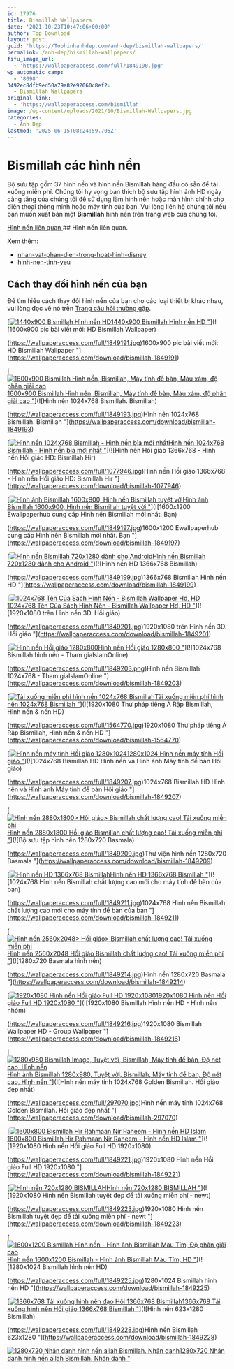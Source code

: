 ```yaml
---
id: 17976
title: Bismillah Wallpapers
date: '2021-10-23T10:47:06+00:00'
author: Top Download
layout: post
guid: 'https://Tophinhanhdep.com/anh-dep/bismillah-wallpapers/'
permalink: /anh-dep/bismillah-wallpapers/
fifu_image_url:
  - 'https://wallpaperaccess.com/full/1849190.jpg'
wp_automatic_camp:
  - '8098'
3492ec8dfb9ed50a79a82e92060c8ef2:
  - Bismillah Wallpapers
original_link:
  - 'https://wallpaperaccess.com/bismillah'
image: /wp-content/uploads/2021/10/Bismillah-Wallpapers.jpg
categories:
  - Ảnh Đẹp
lastmod: '2025-06-15T08:24:59.705Z'
---
```

# Bismillah các hình nền

Bộ sưu tập gồm 37 hình nền và hình nền Bismillah hàng đầu có sẵn để tải xuống miễn phí. Chúng tôi hy vọng bạn thích bộ sưu tập hình ảnh HD ngày càng tăng của chúng tôi để sử dụng làm hình nền hoặc màn hình chính cho điện thoại thông minh hoặc máy tính của bạn. Vui lòng liên hệ chúng tôi nếu bạn muốn xuất bản một **Bismillah** hình nền trên trang web của chúng tôi.

[Hình nền liên quan ](#related) ## Hình nền liên quan.

   
 Xem thêm:

   
- [nhan-vat-phan-dien-trong-hoat-hinh-disney](https://tophinhanhdep.com/anh-dep/nhan-vat-phan-dien-trong-hoat-hinh-disney/)
- [hinh-nen-tinh-yeu](https://tophinhanhdep.com/hinh-nen-dep/hinh-nen-tinh-yeu/)

## Cách thay đổi hình nền của bạn

 Để tìm hiểu cách thay đổi hình nền của bạn cho các loại thiết bị khác nhau, vui lòng đọc về nó trên [Trang câu hỏi thường gặp](https://tophinhanhdep.com/faq/).

  
[[![1440x900 Bismillah Hình nền HD](https://wallpaperaccess.com/full/1849190.jpg)1440x900 Bismillah Hình nền HD "](https://wallpaperaccess.com/download/bismillah-1849190)](![1600x900 pic bài viết mới: HD Bismillah Wallpaper)

(https://wallpaperaccess.com/full/1849191.jpg)1600x900 pic bài viết mới: HD Bismillah Wallpaper "](https://wallpaperaccess.com/download/bismillah-1849191)

[[![1600x900 Bismillah Hình nền, Bismillah, Máy tính để bàn, Màu xám, độ phân giải cao](https://wallpaperaccess.com/full/1849192.jpg)1600x900 Bismillah Hình nền, Bismillah, Máy tính để bàn, Màu xám, độ phân giải cao "](https://wallpaperaccess.com/download/bismillah-1849192)](![Hình nền 1024x768 Bismillah.  Bismillah)

(https://wallpaperaccess.com/full/1849193.jpg)Hình nền 1024x768 Bismillah. Bismillah "](https://wallpaperaccess.com/download/bismillah-1849193)

[[![Hình nền 1024x768 Bismillah - Hình nền bìa mới nhất](https://wallpaperaccess.com/full/1849194.jpg)Hình nền 1024x768 Bismillah - Hình nền bìa mới nhất "](https://wallpaperaccess.com/download/bismillah-1849194)](![Hình nền Hồi giáo 1366x768 - Hình nền Hồi giáo HD: Bismillah Hir)

(https://wallpaperaccess.com/full/1077946.jpg)Hình nền Hồi giáo 1366x768 - Hình nền Hồi giáo HD: Bismillah Hir "](https://wallpaperaccess.com/download/bismillah-1077946)

[[![Hình ảnh Bismillah 1600x900, Hình nền Bismillah tuyệt vời](https://wallpaperaccess.com/full/1849196.jpg)Hình ảnh Bismillah 1600x900, Hình nền Bismillah tuyệt vời "](https://wallpaperaccess.com/download/bismillah-1849196)](![1600x1200 Ewallpaperhub cung cấp Hình nền Bismillah mới nhất.  Bạn)

(https://wallpaperaccess.com/full/1849197.jpg)1600x1200 Ewallpaperhub cung cấp Hình nền Bismillah mới nhất. Bạn "](https://wallpaperaccess.com/download/bismillah-1849197)

[[![Hình nền Bismillah 720x1280 dành cho Android](https://wallpaperaccess.com/full/1849198.jpg)Hình nền Bismillah 720x1280 dành cho Android "](https://wallpaperaccess.com/download/bismillah-1849198)](![Hình nền HD 1366x768 Bismillah)

(https://wallpaperaccess.com/full/1849199.jpg)1366x768 Bismillah Hình nền HD "](https://wallpaperaccess.com/download/bismillah-1849199)

[[![1024x768 Tên Của Sách Hình Nền - Bismillah Wallpaper Hd, HD](https://wallpaperaccess.com/full/1849200.jpg)1024x768 Tên Của Sách Hình Nền - Bismillah Wallpaper Hd, HD "](https://wallpaperaccess.com/download/bismillah-1849200)](![1920x1080 trên Hình nền 3D.  Hồi giáo)

(https://wallpaperaccess.com/full/1849201.jpg)1920x1080 trên Hình nền 3D. Hồi giáo "](https://wallpaperaccess.com/download/bismillah-1849201)

[[![Hình nền Hồi giáo 1280x800](https://wallpaperaccess.com/full/1849202.jpg)Hình nền Hồi giáo 1280x800 "](https://wallpaperaccess.com/download/bismillah-1849202)](![1024x768 Bismillah hình nền - Tham giaIslamOnline)

(https://wallpaperaccess.com/full/1849203.png)Hình nền Bismillah 1024x768 - Tham giaIslamOnline "](https://wallpaperaccess.com/download/bismillah-1849203)

[[![Tải xuống miễn phí hình nền 1024x768 Bismillah](https://wallpaperaccess.com/full/1849204.jpg)Tải xuống miễn phí hình nền 1024x768 Bismillah "](https://wallpaperaccess.com/download/bismillah-1849204)](![1920x1080 Thư pháp tiếng Ả Rập Bismillah, Hình nền & nền HD)

(https://wallpaperaccess.com/full/1564770.jpg)1920x1080 Thư pháp tiếng Ả Rập Bismillah, Hình nền &amp; nền HD "](https://wallpaperaccess.com/download/bismillah-1564770)

[[![Hình nền máy tính Hồi giáo 1280x1024](https://wallpaperaccess.com/full/1849206.jpg)1280x1024 Hình nền máy tính Hồi giáo "](https://wallpaperaccess.com/download/bismillah-1849206)](![1024x768 Bismillah HD Hình nền và Hình ảnh Máy tính để bàn Hồi giáo)

(https://wallpaperaccess.com/full/1849207.jpg)1024x768 Bismillah HD Hình nền và Hình ảnh Máy tính để bàn Hồi giáo "](https://wallpaperaccess.com/download/bismillah-1849207)

[[![Hình nền 2880x1800> Hồi giáo> Bismillah chất lượng cao!  Tải xuống miễn phí]()Hình nền 2880x1800 Hồi giáo Bismillah chất lượng cao! Tải xuống miễn phí "](https://wallpaperaccess.com/download/bismillah-1849208)](![Bộ sưu tập hình nền 1280x720 Basmala)

(https://wallpaperaccess.com/full/1849209.jpg)Thư viện hình nền 1280x720 Basmala "](https://wallpaperaccess.com/download/bismillah-1849209)

[[![Hình nền HD 1366x768 Bismillah](https://wallpaperaccess.com/full/293694.jpg)Hình nền HD 1366x768 Bismillah "](https://wallpaperaccess.com/download/bismillah-293694)](![1024x768 Hình nền Bismillah chất lượng cao mới cho máy tính để bàn của bạn)

(https://wallpaperaccess.com/full/1849211.jpg)1024x768 Hình nền Bismillah chất lượng cao mới cho máy tính để bàn của bạn "](https://wallpaperaccess.com/download/bismillah-1849211)

[[![Hình nền 2560x2048> Hồi giáo> Bismillah chất lượng cao!  Tải xuống miễn phí]()Hình nền 2560x2048 Hồi giáo Bismillah chất lượng cao! Tải xuống miễn phí "](https://wallpaperaccess.com/download/bismillah-1849213)](![1280x720 Basmala hình nền)

(https://wallpaperaccess.com/full/1849214.jpg)Hình nền 1280x720 Basmala "](https://wallpaperaccess.com/download/bismillah-1849214)

[[![1920x1080 Hình nền Hồi giáo Full HD 1920x1080](https://wallpaperaccess.com/full/1849215.jpg)1920x1080 Hình nền Hồi giáo Full HD 1920x1080 "](https://wallpaperaccess.com/download/bismillah-1849215)](![1920x1080 Bismillah Hình nền HD - Hình nền nhóm)

(https://wallpaperaccess.com/full/1849216.jpg)1920x1080 Bismillah Wallpaper HD - Group Wallpaper "](https://wallpaperaccess.com/download/bismillah-1849216)

[[![1280x980 Bismillah Image, Tuyệt vời, Bismillah, Máy tính để bàn, Độ nét cao, Hình nền](https://wallpaperaccess.com/full/1849217.jpg)Hình ảnh Bismillah 1280x980, Tuyệt vời, Bismillah, Máy tính để bàn, Độ nét cao, Hình nền "](https://wallpaperaccess.com/download/bismillah-1849217)](![Hình nền máy tính 1024x768 Golden Bismillah.  Hồi giáo đẹp nhất)

(https://wallpaperaccess.com/full/297070.jpg)Hình nền máy tính 1024x768 Golden Bismillah. Hồi giáo đẹp nhất "](https://wallpaperaccess.com/download/bismillah-297070)

[[![1600x800 Bismillah Hir Rahmaan Nir Raheem - Hình nền HD Islam](https://wallpaperaccess.com/full/1849220.jpg)1600x800 Bismillah Hir Rahmaan Nir Raheem - Hình nền HD Islam "](https://wallpaperaccess.com/download/bismillah-1849220)](![1920x1080 Hình nền Hồi giáo Full HD 1920x1080)

(https://wallpaperaccess.com/full/1849221.jpg)1920x1080 Hình nền Hồi giáo Full HD 1920x1080 "](https://wallpaperaccess.com/download/bismillah-1849221)

[[![Hình nền 720x1280 BISMILLAH](https://wallpaperaccess.com/full/1849222.jpg)Hình nền 720x1280 BISMILLAH "](https://wallpaperaccess.com/download/bismillah-1849222)](![1920x1080 Hình nền Bismillah tuyệt đẹp để tải xuống miễn phí - newt)

(https://wallpaperaccess.com/full/1849223.jpg)1920x1080 Hình nền Bismillah tuyệt đẹp để tải xuống miễn phí - newt "](https://wallpaperaccess.com/download/bismillah-1849223)

[[![1600x1200 Bismillah Hình nền - Hình ảnh Bismillah Màu Tím, Độ phân giải cao](https://wallpaperaccess.com/full/1849224.jpg)Hình nền 1600x1200 Bismillah - Hình ảnh Bismillah Màu Tím, HD "](https://wallpaperaccess.com/download/bismillah-1849224)](![1280x1024 Bismillah hình nền HD)

(https://wallpaperaccess.com/full/1849225.jpg)1280x1024 Bismillah hình nền HD "](https://wallpaperaccess.com/download/bismillah-1849225)

[[![1366x768 Tải xuống hình nền đạo Hồi 1366x768 Bismillah](https://wallpaperaccess.com/full/1849227.jpg)1366x768 Tải xuống hình nền Hồi giáo 1366x768 Bismillah "](https://wallpaperaccess.com/download/bismillah-1849227)](![Hình nền 623x1280 Bismillah)

(https://wallpaperaccess.com/full/1849228.jpg)Hình nền Bismillah 623x1280 "](https://wallpaperaccess.com/download/bismillah-1849228)

[![1280x720 Nhân danh hình nền allah Bismillah.  Nhân danh](https://wallpaperaccess.com/full/1849229.jpg)1280x720 Nhân danh hình nền allah Bismillah. Nhân danh "](https://wallpaperaccess.com/download/bismillah-1849229)
